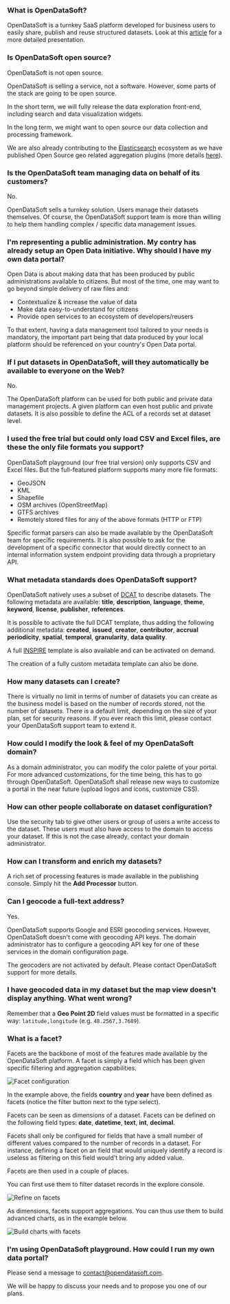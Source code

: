 ### What is OpenDataSoft?
OpenDataSoft is a turnkey SaaS platform developed for business users to easily share, publish and reuse structured datasets. Look at this [article](/entries/84740363-Why-OpenDataSoft-) for a more detailed presentation.

### Is OpenDataSoft open source?
OpenDataSoft is not open source. 

OpenDataSoft is selling a service, not a software. However, some parts of the stack are going to be open source. 

In the short term, we will fully release the data exploration front-end, including search and data visualization widgets. 

In the long term, we might want to open source our data collection and processing framework. 

We are also already contributing to the [Elasticsearch](http://www.elasticsearch.org/) ecosystem as we have published Open Source geo related aggregation plugins (more details [here](https://github.com/opendatasoft)).

### Is the OpenDataSoft team managing data on behalf of its customers?
No. 

OpenDataSoft sells a turnkey solution. Users manage their datasets themselves. Of course, the OpenDataSoft support team is more than willing to help them handling complex / specific data management issues.

### I'm representing a public administration. My contry has already setup an Open Data initiative. Why should I have my own data portal?
Open Data is about making data that has been produced by public administrations available to citizens. But most of the time, one may want to go beyond simple delivery of raw files and:

* Contextualize & increase the value of data
* Make data easy-to-understand for citizens
* Provide open services to an ecosystem of developers/reusers

To that extent, having a data management tool tailored to your needs is mandatory, the important part being that data produced by your local platform should be referenced on your country's Open Data portal.

### If I put datasets in OpenDataSoft, will they automatically be available to everyone on the Web?
No. 

The OpenDataSoft platform can be used for both public and private data management projects. A given platform can even host public and private datasets. It is also possible to define the ACL of a records set at dataset level.

### I used the free trial but could only load CSV and Excel files, are these the only file formats you support?
OpenDataSoft playground (our free trial version) only supports CSV and Excel files. But the full-featured platform supports many more file formats:

* GeoJSON
* KML
* Shapefile
* OSM archives (OpenStreetMap)
* GTFS archives
* Remotely stored files for any of the above formats (HTTP or FTP)

Specific format parsers can also be made available by the OpenDataSoft team for specific requirements. It is also possible to ask for the development of a specific connector that would directly connect to an internal information system endpoint providing data through a proprietary API.

### What metadata standards does OpenDataSoft support?
OpenDataSoft natively uses a subset of [DCAT](http://www.w3.org/TR/vocab-dcat/) to describe datasets. The following metadata are available: **title**, **description**, **language**, **theme**, **keyword**, **license**, **publisher**, **references**.

It is possible to activate the full DCAT template, thus adding the following additional metadata: **created**, **issued**, **creator**, **contributor**, **accrual periodicity**, **spatial**, **temporal**, **granularity**, **data quality**.

A full [INSPIRE](http://inspire.ec.europa.eu/index.cfm/pageid/101) template is also available and can be activated on demand.

The creation of a fully custom metadata template can also be done.

### How many datasets can I create?
There is virtually no limit in terms of number of datasets you can create as the business model is based on the number of records stored, not the number of datasets. There is a default limit, depending on the size of your plan, set for security reasons. If you ever reach this limit, please contact your OpenDataSoft support team to extend it.

### How could I modify the look & feel of my OpenDataSoft domain?
As a domain administrator, you can modify the color palette of your portal. For more advanced customizations, for the time being, this has to go through OpenDataSoft. OpenDataSoft shall release new ways to customize a portal in the near future (upload logos and icons, customize CSS).

### How can other people collaborate on dataset configuration?
Use the security tab to give other users or group of users a write access to the dataset. These users must also have access to the domain to access your dataset. If this is not the case already, contact your domain administrator.

### How can I transform and enrich my datasets?
A rich set of processing features is made available in the publishing console. Simply hit the **Add Processor** button.

### Can I geocode a full-text address?
Yes. 

OpenDataSoft supports Google and ESRI geocoding services. However, OpenDataSoft doesn't come with geocoding API keys. The domain administrator has to configure a geocoding API key for one of these services in the domain configuration page.

The geocoders are not activated by default. Please contact OpenDataSoft support for more details.

### I have geocoded data in my dataset but the map view doesn't display anything. What went wrong?
Remember that a **Geo Point 2D** field values must be formatted in a specific way: `latitude,longitude` (e.g. `48.2567,3.7689`).

### What is a facet?

Facets are the backbone of most of the features made available by the OpenDataSoft platform. A facet is simply a field which has been given specific filtering and aggregation capabilities.

![Facet configuration](facet-configuration-en.jpg)

In the example above, the fields **country** and **year** have been defined as facets (notice the filter button next to the type select).

Facets can be seen as dimensions of a dataset. Facets can be defined on the following field types: **date**, **datetime**, **text**, **int**, **decimal**.

Facets shall only be configured for fields that have a small number of different values compared to the number of records in a dataset. For instance, defining a facet on an field that would uniquely identify a record is useless as filtering on this field would't bring any added value.

Facets are then used in a couple of places.

You can first use them to filter dataset records in the explore console.

![Refine on facets](facet-explore-en.jpg)

As dimensions, facets support aggregations. You can thus use them to build advanced charts, as in the example below.

![Build charts with facets](facet-chart-en.jpg)


### I'm using OpenDataSoft playground. How could I run my own data portal?
Please send a message to <contact@opendatasoft.com>. 

We will be happy to discuss your needs and to propose you one of our plans.
